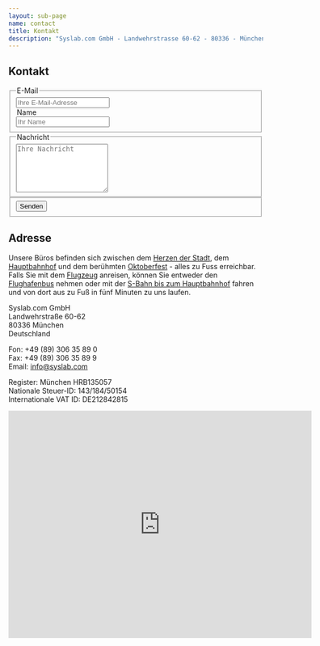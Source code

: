 ```yaml
---
layout: sub-page
name: contact
title: Kontakt
description: "Syslab.com GmbH - Landwehrstrasse 60-62 - 80336 - München - Deutschland."
---
```


<section id="about">
    <div class="container" itemscope itemtype="http://schema.org/Organization">
    
<h1>Kontakt</h1>

<form accept-charset="UTF-8" action="https://formkeep.com/f/bef553364b34" method="POST">
    <fieldset class="vertical group">
    <legend>E-Mail</legend>
        <input type="hidden" name="utf8" value="✓">
        <input type="email" name="email" placeholder="Ihre E-Mail-Adresse">
    <legend>Name</legend>
        <input type="text" name="name" placeholder="Ihr Name">
    </fieldset>
    <fieldset class="vertical group">
        <legend>Nachricht</legend>
        <textarea name="text" rows="6" placeholder="Ihre Nachricht"></textarea>
    </fieldset>
    <fieldset>
        <button class="pat-button" type="submit">Senden</button>
    </fieldset>
</form>


<h1>Adresse</h1>

<p>Unsere Büros befinden sich zwischen dem <a href="http://www.muenchen.de/">Herzen der Stadt</a>, dem <a href="http://www.bahnhof.de/bahnhof-de/Muenchen_Hbf.html?hl=münchen">Hauptbahnhof</a> und dem berühmten <a href="http://www.oktoberfest.de/">Oktoberfest</a> - alles zu Fuss erreichbar. Falls Sie mit dem <a href="http://www.munich-airport.de/">Flugzeug</a> anreisen, können Sie entweder den <a href="http://www.airportbus-muenchen.de/">Flughafenbus</a> nehmen oder mit der <a href="http://www.munich-airport.de/de/consumer/anab/bahn1/index.jsp">S-Bahn bis zum Hauptbahnhof</a> fahren und von dort aus zu Fuß in fünf Minuten zu uns laufen.</p>


<p>
<span itemprop="name">Syslab.com GmbH</span><br>
<span itemprop="address" itemscope itemtype="http://schema.org/PostalAddress">
    <span itemprop="streetAddress">Landwehrstraße 60-62</span><br>
    <span itemprop="postalCode">80336</span> <span itemprop="addressLocality">München</span><br>
    <span itemprop="addressCountry">Deutschland</span></p>
</span>
<p>Fon: <span itemprop="Telefon">+49 (89) 306 35 89 0</span><br>
Fax: <span itemprop="Telefax">+49 (89) 306 35 89 9</span><br>
Email: <a href="mailto:info@syslab.com">info@syslab.com</a></p>

<p>Register: München HRB135057<br>
Nationale Steuer-ID: 143/184/50154 <br>
Internationale VAT ID: DE212842815
</p>

<iframe src="https://www.google.com/maps/embed?pb=!1m14!1m8!1m3!1d5325.171355244003!2d11.55190234931463!3d48.13751298662668!3m2!1i1024!2i768!4f13.1!3m3!1m2!1s0x479ddf560134281f%3A0x66761c79d4165a34!2sSyslab.com+GmbH!5e0!3m2!1sen!2sde!4v1411129631143" width="600" height="450" frameborder="0" style="border:0"></iframe>

</div>

</section>

